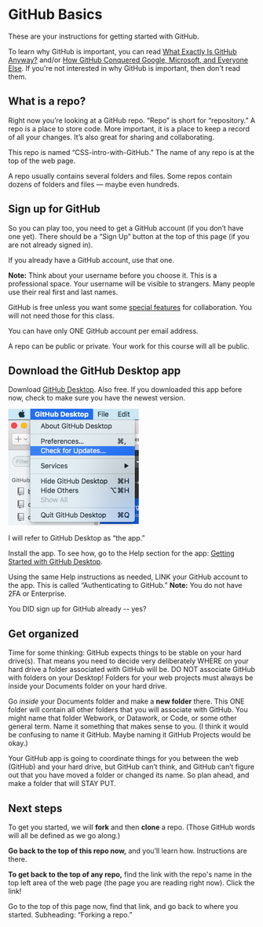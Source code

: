 # GitHub Basics

These are your instructions for getting started with GitHub.

To learn why GitHub is important, you can read [What Exactly Is GitHub Anyway?](http://techcrunch.com/2012/07/14/what-exactly-is-github-anyway/) and/or [How GitHub Conquered Google, Microsoft, and Everyone Else](http://www.wired.com/2015/03/github-conquered-google-microsoft-everyone-else/). If you're not interested in why GitHub is important, then don't read them.

## What is a repo?

Right now you’re looking at a GitHub repo. “Repo” is short for “repository.” A repo is a place to store code. More important, it is a place to keep a record of all your changes. It’s also great for sharing and collaborating.

This repo is named “CSS-intro-with-GitHub.” The name of any repo is at the top of the web page.

A repo usually contains several folders and files. Some repos contain dozens of folders and files — maybe even hundreds.

## Sign up for GitHub

So you can play too, you need to get a GitHub account (if you don’t have one yet). There should be a “Sign Up” button at the top of this page (if you are not already signed in).

If you already have a GitHub account, use that one.

**Note:** Think about your username before you choose it. This is a professional space. Your username will be visible to strangers. Many people use their real first and last names.

GitHub is free unless you want some [special features](https://github.com/pricing) for collaboration. You will not need those for this class.

You can have only ONE GitHub account per email address.

A repo can be public or private. Your work for this course will all be public.

## Download the GitHub Desktop app

Download [GitHub Desktop](https://desktop.github.com/). Also free. If you downloaded this app before now, check to make sure you have the newest version.

![Check for updates](../images/update-version.png)

I will refer to GitHub Desktop as “the app.”

Install the app. To see how, go to the Help section for the app: [Getting Started with GitHub Desktop](https://help.github.com/desktop/guides/getting-started/).

Using the same Help instructions as needed, LINK your GitHub account to the app. This is called “Authenticating to GitHub.” **Note:** You do not have 2FA or Enterprise.

You DID sign up for GitHub already -- yes?

## Get organized

Time for some thinking: GitHub expects things to be stable on your hard drive(s). That means you need to decide very deliberately WHERE on your hard drive a folder associated with GitHub will be. DO NOT associate GitHub with folders on your Desktop! Folders for your web projects must always be inside your Documents folder on your hard drive.

Go *inside* your Documents folder and make a **new folder** there. This ONE folder  will contain all other folders that you will associate with GitHub. You might name that folder Webwork, or Datawork, or Code, or some other general term. Name it something that makes sense to you. (I think it would be confusing to name it GitHub. Maybe naming it GitHub Projects would be okay.)

Your GitHub app is going to coordinate things for you between the web (GitHub) and your hard drive, but GitHub can’t think, and GitHub can’t figure out that you have moved a folder or changed its name. So plan ahead, and make a folder that will STAY PUT.

## Next steps

To get you started, we will **fork** and then **clone** a repo. (Those GitHub words will all be defined as we go along.)

**Go back to the top of this repo now,** and you’ll learn how. Instructions are there.

**To get back to the top of any repo,** find the link with the repo's name in the top left area of the web page (the page you are reading right now). Click the link!

Go to the top of this page now, find that link, and go back to where you started. Subheading: “Forking a repo.”
